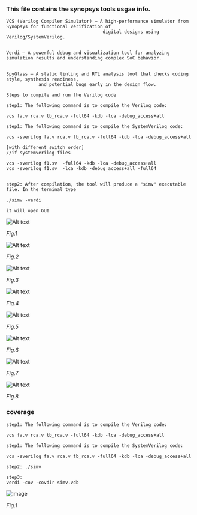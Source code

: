 ### This file contains the synopsys tools usgae info.
```
VCS (Verilog Compiler Simulator) – A high-performance simulator from Synopsys for functional verification of
                                    digital designs using Verilog/SystemVerilog.


Verdi – A powerful debug and visualization tool for analyzing simulation results and understanding complex SoC behavior.


SpyGlass – A static linting and RTL analysis tool that checks coding style, synthesis readiness,
            and potential bugs early in the design flow.

Steps to compile and run the Verilog code

step1: The following command is to compile the Verilog code:

vcs fa.v rca.v tb_rca.v -full64 -kdb -lca -debug_access+all

step1: The following command is to compile the SystemVerilog code:

vcs -sverilog fa.v rca.v tb_rca.v -full64 -kdb -lca -debug_access+all

[with different switch order]
//if systemverilog files

vcs -sverilog f1.sv  -full64 -kdb -lca -debug_access+all
vcs -sverilog f1.sv  -lca -kdb -debug_access+all -full64


step2: After compilation, the tool will produce a "simv" executable file. In the terminal type

./simv -verdi

it will open GUI 
```

![Alt text](vcs/Picture1.png)

*Fig.1*

![Alt text](vcs/Picture2.png)

*Fig.2*

![Alt text](vcs/Picture3.png)

*Fig.3*

![Alt text](vcs/Picture4.png)

*Fig.4*

![Alt text](vcs/Picture5.png)

*Fig.5*

![Alt text](vcs/Picture6.png)

*Fig.6*

![Alt text](vcs/Picture7.png)

*Fig.7*

![Alt text](vcs/Picture8.png)

*Fig.8*

### coverage 
```
step1: The following command is to compile the Verilog code:

vcs fa.v rca.v tb_rca.v -full64 -kdb -lca -debug_access+all

step1: The following command is to compile the SystemVerilog code:

vcs -sverilog fa.v rca.v tb_rca.v -full64 -kdb -lca -debug_access+all

step2: ./simv

step3:
verdi -cov -covdir simv.vdb
```
![image](https://github.com/user-attachments/assets/0bf6bb99-e470-4faf-aacb-e836813af12b)

*Fig.1*


